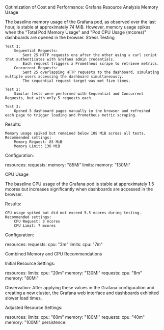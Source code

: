 Optimization of Cost and Performance: Grafana Resource Analysis
Memory Usage

The baseline memory usage of the Grafana pod, as observed over the last hour, is stable at approximately 74 MiB. However, memory usage spikes when the "Total Pod Memory Usage" and "Pod CPU Usage (mcores)" dashboards are opened in the browser.
Stress Testing

    Test 1:
        Sequential Requests:
            Sent 25 HTTP requests one after the other using a curl script that authenticates with Grafana admin credentials.
            Each request triggers a Prometheus scrape to retrieve metrics.
        Concurrent Requests:
            Sent 25 overlapping HTTP requests to the dashboard, simulating multiple users accessing the dashboard simultaneously.
            The sequential request target was met five times.

    Test 2:
        Similar tests were performed with Sequential and Concurrent Requests, but with only 5 requests each.

    Test 3:
        Opened 5 dashboard pages manually in the browser and refreshed each page to trigger loading and Prometheus metric scraping.

Results:

    Memory usage spiked but remained below 108 MiB across all tests.
    Recommended settings:
        Memory Request: 85 MiB
        Memory Limit: 130 MiB

Configuration:

resources:
  requests:
    memory: "85Mi"
  limits:
    memory: "130Mi"

CPU Usage

The baseline CPU usage of the Grafana pod is stable at approximately 1.5 mcores but increases significantly when dashboards are accessed in the browser.

Results:

    CPU usage spiked but did not exceed 5.5 mcores during testing.
    Recommended settings:
        CPU Request: 3 mcores
        CPU Limit: 7 mcores

Configuration:

resources:
  requests:
    cpu: "3m"
  limits:
    cpu: "7m"

Combined Memory and CPU Recommendations

Initial Resource Settings:

resources:
  limits:
    cpu: "20m"
    memory: "130Mi"
  requests:
    cpu: "8m"
    memory: "80Mi"

Observation:
After applying these values in the Grafana configuration and creating a new cluster, the Grafana web interface and dashboards exhibited slower load times.

Adjusted Resource Settings:

resources:
  limits:
    cpu: "60m"
    memory: "180Mi"
  requests:
    cpu: "40m"
    memory: "100Mi"
persistence:
